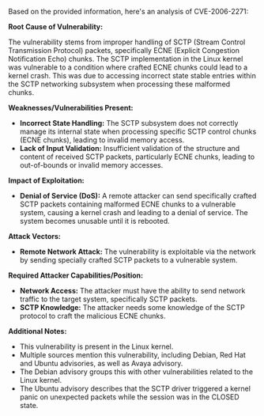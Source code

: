 Based on the provided information, here's an analysis of CVE-2006-2271:

**Root Cause of Vulnerability:**

The vulnerability stems from improper handling of SCTP (Stream Control Transmission Protocol) packets, specifically ECNE (Explicit Congestion Notification Echo) chunks. The SCTP implementation in the Linux kernel was vulnerable to a condition where crafted ECNE chunks could lead to a kernel crash. This was due to accessing incorrect state stable entries within the SCTP networking subsystem when processing these malformed chunks.

**Weaknesses/Vulnerabilities Present:**

*   **Incorrect State Handling:** The SCTP subsystem does not correctly manage its internal state when processing specific SCTP control chunks (ECNE chunks), leading to invalid memory access.
*   **Lack of Input Validation:** Insufficient validation of the structure and content of received SCTP packets, particularly ECNE chunks, leading to out-of-bounds or invalid memory accesses.

**Impact of Exploitation:**

*   **Denial of Service (DoS):** A remote attacker can send specifically crafted SCTP packets containing malformed ECNE chunks to a vulnerable system, causing a kernel crash and leading to a denial of service. The system becomes unusable until it is rebooted.

**Attack Vectors:**

*   **Remote Network Attack:** The vulnerability is exploitable via the network by sending specially crafted SCTP packets to a vulnerable system.

**Required Attacker Capabilities/Position:**

*   **Network Access:** The attacker must have the ability to send network traffic to the target system, specifically SCTP packets.
*   **SCTP Knowledge:** The attacker needs some knowledge of the SCTP protocol to craft the malicious ECNE chunks.

**Additional Notes:**

*   This vulnerability is present in the Linux kernel.
*   Multiple sources mention this vulnerability, including Debian, Red Hat and Ubuntu advisories, as well as Avaya advisory.
*   The Debian advisory groups this with other vulnerabilities related to the Linux kernel.
*   The Ubuntu advisory describes that the SCTP driver triggered a kernel panic on unexpected packets while the session was in the CLOSED state.